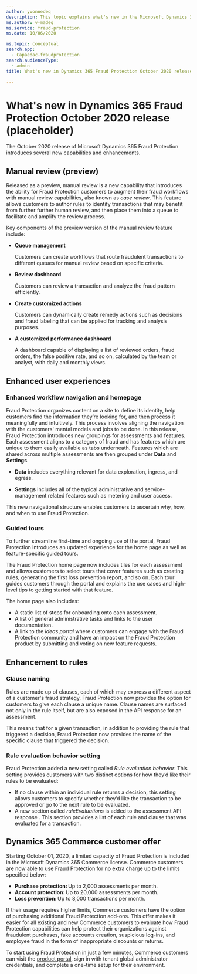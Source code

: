 ```yaml
---
author: yvonnedeq
description: This topic explains what's new in the Microsoft Dynamics 365 Fraud Protection October 2020 release.
ms.author: v-madeq
ms.service: fraud-protection
ms.date: 10/06/2020

ms.topic: conceptual
search.app: 
  - Capaedac-fraudprotection
search.audienceType:
  - admin
title: What's new in Dynamics 365 Fraud Protection October 2020 release

---
```


# What's new in Dynamics 365 Fraud Protection October 2020 release (placeholder)

The October 2020 release of Microsoft Dynamics 365 Fraud Protection introduces several new capabilities and enhancements. 

## Manual review (preview) 

Released as a preview, manual review is a new capability that introduces the ability for Fraud Protection customers to augment their fraud workflows with manual review capabilities, also known as *case review*. This feature allows customers to  author rules to identify  transactions that may benefit from further further human review, and then place them into a queue to facilitate and amplify the review process.

Key components of the preview version of the manual review feature include:

- **Queue management** 

  Customers can create workflows that route fraudulent transactions to different queues for manual review based on specific criteria. 
  
- **Review dashboard** 

  Customers can review a transaction and analyze the fraud pattern efficiently.
  
- **Create customized actions** 

  Customers can dynamically create remedy actions such as decisions and fraud labeling that can be applied for tracking and analysis purposes.
  
- **A customized performance dashboard** 

  A dashboard capable of displaying a list of reviewed orders, fraud orders, the false positive rate, and so on, calculated by the team or analyst, with daily and monthly views.

## Enhanced user experiences

### Enhanced workflow navigation and homepage
Fraud Protection organizes content on a site to define its identity, help customers find the information they’re looking for, and then process it meaningfully and intuitively. This process involves aligning the navigation with the customers' mental models and jobs to be done. 
In this release, Fraud Protection introduces new groupings for assessments and features. Each assessment aligns to a category of fraud and has features which are unique to them easily available as tabs underneath. Features which are shared across multiple assessments are then grouped under **Data** and **Settings**. 

- **Data** includes everything relevant for data exploration, ingress, and egress. 

- **Settings** includes all of the typical administrative and service-management related features such as metering and user access. 

This new navigational structure enables customers to ascertain why, how, and when to use Fraud Protection.

### Guided tours

To further streamline first-time and ongoing use of the portal, Fraud Protection introduces an updated experience for the home page as well as feature-specific guided tours. 

The Fraud Protection home page now includes tiles for each assessment and allows customers to select tours that cover features such as creating rules, generating the first loss prevention report, and so on. Each tour guides customers through the portal and explains the use cases and high-level tips to getting started with that feature. 

The home page also includes:
- A static list of steps for onboarding onto each assessment. 
- A list of general administrative tasks and links to the user documentation. 
- A link to the *ideas portal* where customers can engage with the Fraud Protection community and have an impact on the Fraud Protection product by submitting and voting on new feature requests.

## Enhancement to rules 

### Clause naming

Rules are made up of clauses, each of which may express a different aspect of a customer's fraud strategy. Fraud Protection now provides the option for customers to give each clause a unique name. Clause names are surfaced not only in the rule itself, but are also exposed in the API response for an assessment. 

This means that for a given transaction, in addition to providing the rule that triggered a decision, Fraud Protection now provides the name of the specific clause that triggered the decision.  

### Rule evaluation behavior setting

Fraud Protection added a new setting called *Rule evaluation behavior*. This setting provides customers with two distinct options for how they’d like their rules to be evaluated: 

- If no clause within an individual rule returns a decision, this setting allows customers to specify whether they’d like the transaction to be approved or go to the next rule to be evaluated. 
- A new section called *ruleEvaluations* is added to the assessment API response . This section provides a list of each rule and clause that was evaluated for a transaction. 

## Dynamics 365 Commerce customer offer

Starting October 01, 2020, a limited capacity of Fraud Protection is included in the Microsoft Dynamics 365 Commerce license. Commerce customers are now able to use Fraud Protection for no extra charge up to the limits specified below:

- **Purchase protection:** Up to 2,000 assessments per month.
- **Account protection:** Up to 20,000 assessments per month. 
- **Loss prevention:** Up to 8,000 transactions per month. 

If their usage requires higher limits, Commerce customers have the option of purchasing additional Fraud Protection add-ons. This offer makes it easier for all existing and new Commerce customers to evaluate how Fraud Protection capabilities can help protect their organizations against fraudulent purchases, fake accounts creation, suspicious log-ins, and employee fraud in the form of inappropriate discounts or returns. 

To start using Fraud Protection in just a few minutes, Commerce customers can visit the [product portal](https://dfp.microsoft.com/), sign in with tenant global administrator credentials, and complete a one-time setup for their environment.

